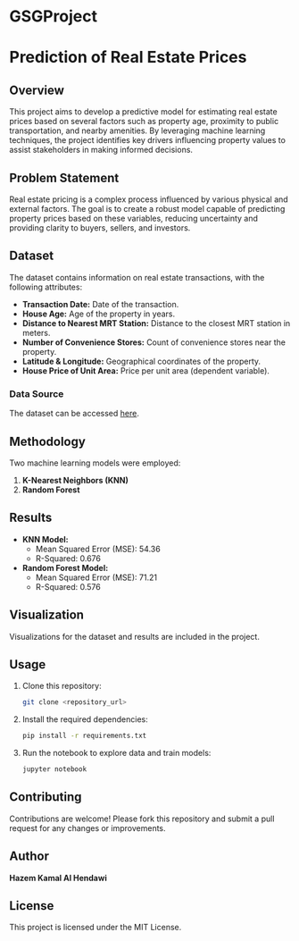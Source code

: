 # GSGProject
# Prediction of Real Estate Prices

## Overview
This project aims to develop a predictive model for estimating real estate prices based on several factors such as property age, proximity to public transportation, and nearby amenities. By leveraging machine learning techniques, the project identifies key drivers influencing property values to assist stakeholders in making informed decisions.

## Problem Statement
Real estate pricing is a complex process influenced by various physical and external factors. The goal is to create a robust model capable of predicting property prices based on these variables, reducing uncertainty and providing clarity to buyers, sellers, and investors.

## Dataset
The dataset contains information on real estate transactions, with the following attributes:
- **Transaction Date:** Date of the transaction.
- **House Age:** Age of the property in years.
- **Distance to Nearest MRT Station:** Distance to the closest MRT station in meters.
- **Number of Convenience Stores:** Count of convenience stores near the property.
- **Latitude & Longitude:** Geographical coordinates of the property.
- **House Price of Unit Area:** Price per unit area (dependent variable).

### Data Source
The dataset can be accessed [here](https://drive.google.com/file/d/1gGYsdOr408BqyYdRsXCUOq6SXxd7di08/view?usp=sharing).

## Methodology
Two machine learning models were employed:
1. **K-Nearest Neighbors (KNN)**
2. **Random Forest**

## Results
- **KNN Model:**
  - Mean Squared Error (MSE): 54.36
  - R-Squared: 0.676
- **Random Forest Model:**
  - Mean Squared Error (MSE): 71.21
  - R-Squared: 0.576

## Visualization
Visualizations for the dataset and results are included in the project.

## Usage
1. Clone this repository:
   ```bash
   git clone <repository_url>
   ```
2. Install the required dependencies:
   ```bash
   pip install -r requirements.txt
   ```
3. Run the notebook to explore data and train models:
   ```bash
   jupyter notebook
   ```

## Contributing
Contributions are welcome! Please fork this repository and submit a pull request for any changes or improvements.

## Author
**Hazem Kamal Al Hendawi**

## License
This project is licensed under the MIT License.

